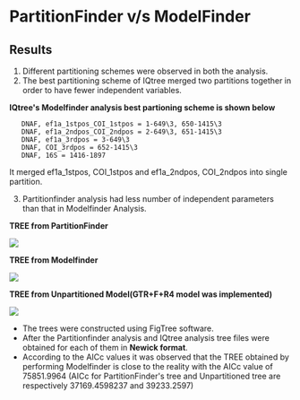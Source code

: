 # PartitionFinder v/s ModelFinder
  ## Results
  1. Different partitioning schemes were observed in both the analysis.
  2. The best partitioning scheme of IQtree merged two partitions together
         in order to have fewer independent variables.
         
  **IQtree's Modelfinder analysis best partioning scheme is shown below**
  
       DNAF, ef1a_1stpos_COI_1stpos = 1-649\3, 650-1415\3
       DNAF, ef1a_2ndpos_COI_2ndpos = 2-649\3, 651-1415\3
       DNAF, ef1a_3rdpos = 3-649\3
       DNAF, COI_3rdpos = 652-1415\3
       DNAF, 16S = 1416-1897

   It merged ef1a_1stpos, COI_1stpos and ef1a_2ndpos, COI_2ndpos into single partition.
   
   3. Partitionfinder analysis had less number of independent parameters than that in Modelfinder Analysis.
 
       
  **TREE from PartitionFinder**
      
![](https://user-images.githubusercontent.com/48491729/87254644-9104a180-c4a1-11ea-9b41-b163f94efe53.jpg)

  **TREE from Modelfinder**

![](https://user-images.githubusercontent.com/48491729/87333692-19934880-c55b-11ea-858e-6729a1f0d591.jpg)

  **TREE from Unpartitioned Model(GTR+F+R4 model was implemented)**

![](https://user-images.githubusercontent.com/48491729/87254761-8f87a900-c4a2-11ea-9f68-792918ef9cee.jpg)

  * The trees were constructed using FigTree software.
  * After the Partitionfinder analysis and IQtree analysis tree files were obtained for each of them in **Newick format**. 
  * According to the AICc values it was observed that the TREE obtained by performing Modelfinder is close to the reality with the
    AICc value of 75851.9964 (AICc for PartitionFinder's tree and Unpartitioned tree are respectively 37169.4598237 and 39233.2597)






   
